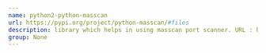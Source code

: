 ```yaml
---
name: python2-python-masscan
url: https://pypi.org/project/python-masscan/#files
description: library which helps in using masscan port scanner. URL : https://pypi.org/project/python-masscan/#files Groups : None
group: None
---
```


